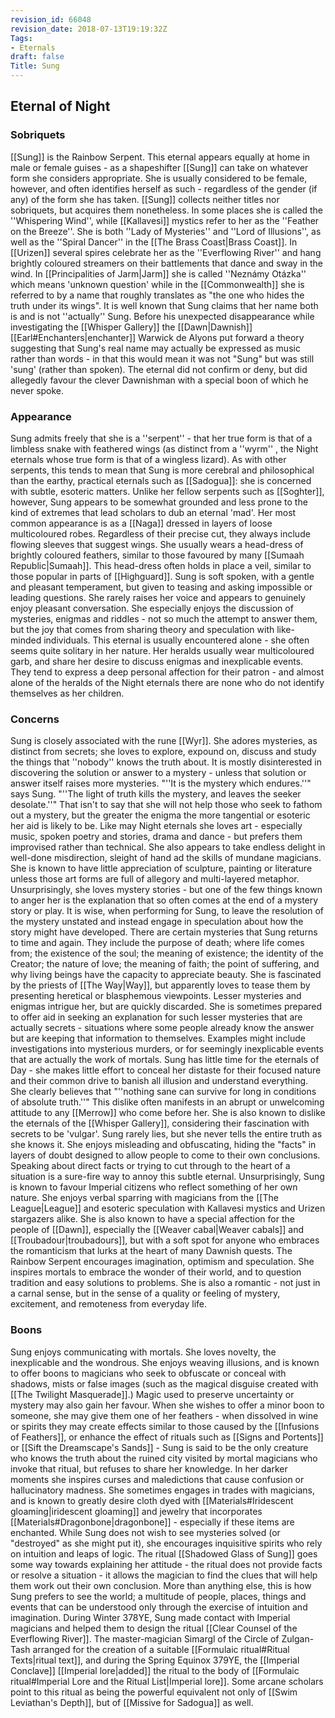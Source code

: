 ```yaml
---
revision_id: 66048
revision_date: 2018-07-13T19:19:32Z
Tags:
- Eternals
draft: false
Title: Sung
---
```

## Eternal of Night
### Sobriquets
[[Sung]] is the Rainbow Serpent. This eternal appears equally at home in male or female guises - as a shapeshifter [[Sung]] can take on whatever form she considers appropriate. She is usually considered to be female, however, and often identifies herself as such - regardless of the gender (if any) of the form she has taken.
[[Sung]] collects neither titles nor sobriquets, but acquires them nonetheless. In some places she is called the ''Whispering Wind'', while [[Kallavesi]] mystics refer to her as the ''Feather on the Breeze''. She is both ''Lady of Mysteries'' and ''Lord of Illusions'', as well as the ''Spiral Dancer'' in the [[The Brass Coast|Brass Coast]]. In [[Urizen]] several spires celebrate her as the ''Everflowing River'' and hang brightly coloured streamers on their battlements that dance and sway in the wind. 
In [[Principalities of Jarm|Jarm]] she is called ''Neznámy Otázka'' which means 'unknown question' while in the [[Commonwealth]] she is referred to by a name that roughly translates as "the one who hides the truth under its wings".
It is well known that Sung claims that her name both is and is not ''actually'' Sung. Before his unexpected disappearance while investigating the [[Whisper Gallery]] the [[Dawn|Dawnish]] [[Earl#Enchanters|enchanter]] Warwick de Alyons put forward a theory suggesting that Sung's real name may actually be expressed as music rather than words - in that this would mean it was not "Sung" but was still 'sung' (rather than spoken). The eternal did not confirm or deny, but did allegedly favour the clever Dawnishman with a special boon of which he never spoke.
### Appearance
Sung admits freely that she is a ''serpent'' - that her true form is that of a limbless snake with feathered wings (as distinct from a ''wyrm'' , the Night eternals whose true form is that of a wingless lizard). As with other serpents, this tends to mean that Sung is more cerebral and philosophical than the earthy, practical eternals such as [[Sadogua]]: she is concerned with subtle, esoteric matters. Unlike her fellow serpents such as [[Soghter]], however, Sung appears to be somewhat grounded and less prone to the kind of extremes that lead scholars to dub an eternal 'mad'.
Her most common appearance is as a [[Naga]] dressed in layers of loose multicoloured robes. Regardless of their precise cut, they always include flowing sleeves that suggest wings. She usually wears a head-dress of brightly coloured feathers, similar to those favoured by many [[Sumaah Republic|Sumaah]]. This head-dress often holds in place a veil, similar to those popular in parts of [[Highguard]].
Sung is soft spoken, with a gentle and pleasant temperament, but given to teasing and asking impossible or leading questions. She rarely raises her voice and appears to genuinely enjoy pleasant conversation. She especially enjoys the discussion of mysteries, enigmas and riddles - not so much the attempt to answer them, but the joy that comes from sharing theory and speculation with like-minded individuals.
This eternal is usually encountered alone - she often seems quite solitary in her nature. Her heralds usually wear multicoloured garb, and share her desire to discuss enigmas and inexplicable events. They tend to express a deep personal affection for their patron - and almost alone of the heralds of the Night eternals there are none who do not identify themselves as her children. 
### Concerns
Sung is closely associated with the rune [[Wyr]]. She adores mysteries, as distinct from secrets; she loves to explore, expound on, discuss and study the things that ''nobody'' knows the truth about. It is mostly disinterested in discovering the solution or answer to a mystery - unless that solution or answer itself raises more mysteries. "''It is the mystery which endures.''" says Sung. "''The light of truth kills the mystery, and leaves the seeker desolate.''" That isn't to say that she will not help those who seek to fathom out a mystery, but the greater the enigma the more tangential or esoteric her aid is likely to be.
Like may Night eternals she loves art - especially music, spoken poetry and stories, drama and dance - but prefers them improvised rather than technical. She also appears to take endless delight in well-done misdirection, sleight of hand ad the skills of mundane magicians. She is known to have little appreciation of sculpture, painting or literature unless those art forms are full of allegory and multi-layered metaphor. Unsurprisingly, she loves mystery stories - but one of the few things known to anger her is the explanation that so often comes at the end of a mystery story or play. It is wise, when performing for Sung, to leave the resolution of the mystery unstated and instead engage in speculation about how the story might have developed.
There are certain mysteries that Sung returns to time and again. They include the purpose of death; where life comes from; the existence of the soul; the meaning of existence; the identity of the Creator; the nature of love; the meaning of faith; the point of suffering, and why living beings have the capacity to appreciate beauty. She is fascinated by the priests of [[The Way|Way]], but apparently loves to tease them by presenting heretical or blasphemous viewpoints.
Lesser mysteries and enigmas intrigue her, but are quickly discarded. She is sometimes prepared to offer aid in seeking an explanation for such lesser mysteries that are actually secrets - situations where some people already know the answer but are keeping that information to themselves. Examples might include investigations into mysterious murders, or for seemingly inexplicable events that are actually the work of mortals.
Sung has little time for the eternals of Day - she makes little effort to conceal her distaste for their focused nature and their common drive to banish all illusion and understand everything. She clearly believes that "''nothing sane can survive for long in conditions of absolute truth.''" This dislike often manifests in an abrupt or unwelcoming attitude to any [[Merrow]] who come before her. She is also known to dislike the eternals of the [[Whisper Gallery]], considering their fascination with secrets to be 'vulgar'.
Sung rarely lies, but she never tells the entire truth as she knows it. She enjoys misleading and obfuscating, hiding the "facts" in layers of doubt designed to allow people to come to their own conclusions. Speaking about direct facts or trying to cut through to the heart of a situation is a sure-fire way to annoy this subtle eternal.
Unsurprisingly, Sung is known to favour Imperial citizens who reflect something of her own nature. She enjoys verbal sparring with magicians from the [[The League|League]] and esoteric speculation with Kallavesi mystics and Urizen stargazers alike. She is also known to have a special affection for the people of [[Dawn]], especially the [[Weaver cabal|Weaver cabals]] and [[Troubadour|troubadours]], but with a soft spot for anyone who embraces the romanticism that lurks at the heart of many Dawnish quests.
The Rainbow Serpent encourages imagination, optimism and speculation. She inspires mortals to embrace the wonder of their world, and to question tradition and easy solutions to problems. She is also a romantic - not just in a carnal sense, but in the sense of a quality or feeling of mystery, excitement, and remoteness from everyday life.
### Boons
Sung enjoys communicating with mortals. She loves novelty, the inexplicable and the wondrous.
She enjoys weaving illusions, and is known to offer boons to magicians who seek to obfuscate or conceal with shadows, mists or false images (such as the magical disguise created with [[The Twilight Masquerade]].) Magic used to preserve uncertainty or mystery may also gain her favour.
When she wishes to offer a minor boon to someone, she may give them one of her feathers - when dissolved in wine or spirits they may create effects similar to those caused by the [[Infusions of Feathers]], or enhance the effect of rituals such as [[Signs and Portents]] or [[Sift the Dreamscape's Sands]] - Sung is said to be the only creature who knows the truth about the ruined city visited by mortal magicians who invoke that ritual, but refuses to share her knowledge. In her darker moments she inspires curses and maledictions that cause confusion or hallucinatory madness.
She sometimes engages in trades with magicians, and is known to greatly desire cloth dyed with [[Materials#Iridescent gloaming|iridescent gloaming]] and jewelry that incorporates [[Materials#Dragonbone|dragonbone]] - especially if these items are enchanted.
While Sung does not wish to see mysteries solved (or "destroyed" as she might put it), she encourages inquisitive spirits who rely on intuition and leaps of logic. The ritual [[Shadowed Glass of Sung]] goes some way towards explaining her attitude - the ritual does not provide facts or resolve a situation - it allows the magician to find the clues that will help them work out their own conclusion. More than anything else, this is how Sung prefers to see the world; a multitude of people, places, things and events that can be understood only through the exercise of intuition and imagination.
During Winter 378YE, Sung made contact with Imperial magicians and helped them to design the ritual [[Clear Counsel of the Everflowing River]]. The master-magician Simargl of the Circle of Zulgan-Tash arranged for the creation of a suitable [[Formulaic ritual#Ritual Texts|ritual text]], and during the Spring Equinox 379YE, the [[Imperial Conclave]] [[Imperial lore|added]] the ritual to the body of [[Formulaic ritual#Imperial Lore and the Ritual List|Imperial lore]]. Some arcane scholars point to this ritual as being the powerful equivalent not only of [[Swim Leviathan's Depth]], but of [[Missive for Sadogua]] as well.